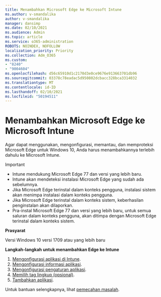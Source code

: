 ```yaml
---
title: Menambahkan Microsoft Edge ke Microsoft Intune
ms.author: v-smandalika
author: v-smandalika
manager: dansimp
ms.date: 02/10/2021
ms.audience: Admin
ms.topic: article
ms.service: o365-administration
ROBOTS: NOINDEX, NOFOLLOW
localization_priority: Priority
ms.collection: Adm_O365
ms.custom:
- "8240"
- "9004604"
ms.openlocfilehash: d56c65910d1c2170d3e0ce9676e913663701db96
ms.sourcegitcommit: 03378c78eadac5d950802dcbacc328bca3314032
ms.translationtype: MT
ms.contentlocale: id-ID
ms.lasthandoff: 02/10/2021
ms.locfileid: "50194511"
---
```

# <a name="add-microsoft-edge-to-microsoft-intune"></a>Menambahkan Microsoft Edge ke Microsoft Intune

Agar dapat menggunakan, mengonfigurasi, memantau, dan memproteksi Microsoft Edge untuk Windows 10, Anda harus menambahkannya terlebih dahulu ke Microsoft Intune.

> [!IMPORTANT]
- Intune mendukung Microsoft Edge 77 dan versi yang lebih baru.
- Intune akan mendeteksi instalasi Microsoft Edge yang sudah ada sebelumnya.
- Jika Microsoft Edge terinstal dalam konteks pengguna, instalasi sistem akan menimpa instalasi dalam konteks pengguna.
- Jika Microsoft Edge terinstal dalam konteks sistem, keberhasilan penginstalan akan dilaporkan.
- Pra-instal Microsoft Edge 77 dan versi yang lebih baru, untuk semua saluran dalam konteks pengguna, akan ditimpa dengan Microsoft Edge terinstal dalam konteks sistem.

**Prasyarat**

Versi Windows 10 versi 1709 atau yang lebih baru

**Langkah-langkah untuk menambahkan Edge ke Intune**

1. [Mengonfigurasi aplikasi di Intune](https://docs.microsoft.com/mem/intune/apps/apps-windows-edge).
2. [Mengonfigurasi informasi aplikasi](https://docs.microsoft.com/mem/intune/apps/apps-windows-edge).
3. [Mengonfigurasi pengaturan aplikasi](https://docs.microsoft.com/mem/intune/apps/apps-windows-edge).
4. [Memilih tag lingkup (opsional)](https://docs.microsoft.com/mem/intune/apps/apps-windows-edge).
5. [Tambahkan aplikasi](https://docs.microsoft.com/mem/intune/apps/apps-windows-edge).

Untuk bantuan selengkapnya, lihat [pemecahan masalah](https://docs.microsoft.com/mem/intune/apps/apps-windows-edge).




